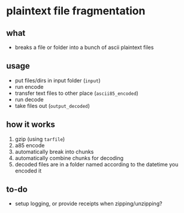 #   plaintext file fragmentation

##  what
-   breaks a file or folder into a bunch of ascii plaintext files

##  usage
-   put files/dirs in input folder (`input`)
-   run encode
-   transfer text files to other place (`ascii85_encoded`)
-   run decode
-   take files out (`output_decoded`)

##  how it works
1.  gzip (using `tarfile`)
2.  a85 encode
3.  automatically break into chunks
4.  automatically combine chunks for decoding
5.  decoded files are in a folder named according to the datetime you encoded it

##  to-do
-   setup logging, or provide receipts when zipping/unzipping?
